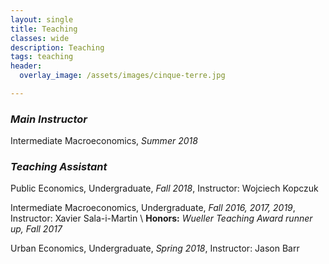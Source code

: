 ```yaml
---
layout: single
title: Teaching
classes: wide
description: Teaching
tags: teaching
header: 
  overlay_image: /assets/images/cinque-terre.jpg

---
```


### *Main Instructor*

Intermediate Macroeconomics, *Summer 2018*

### *Teaching Assistant*

Public Economics, Undergraduate, *Fall 2018*, Instructor: Wojciech Kopczuk

Intermediate Macroeconomics, Undergraduate, *Fall 2016, 2017, 2019*, Instructor: Xavier Sala-i-Martin \\
**Honors:** *Wueller Teaching Award runner up, Fall 2017*

Urban Economics, Undergraduate, *Spring 2018*, Instructor: Jason Barr